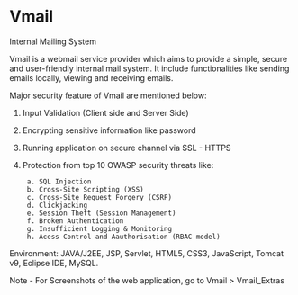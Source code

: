 # Vmail
Internal Mailing System

Vmail is a webmail service provider which aims to provide a simple, secure and user-friendly internal mail system. It include functionalities like sending emails locally, viewing and receiving emails.

Major security feature of Vmail are mentioned below:

1. Input Validation (Client side and Server Side) 
2. Encrypting sensitive information like password
3. Running application on secure channel via SSL - HTTPS
4. Protection from top 10 OWASP security threats like: 

        a. SQL Injection 
        b. Cross-Site Scripting (XSS)
        c. Cross-Site Request Forgery (CSRF) 
        d. Clickjacking 
        e. Session Theft (Session Management)
        f. Broken Authentication   
        g. Insufficient Logging & Monitoring
        h. Acess Control and Aauthorisation (RBAC model)
       
Environment: JAVA/J2EE, JSP, Servlet, HTML5, CSS3, JavaScript, Tomcat v9, Eclipse IDE, MySQL.

Note - For Screenshots of the web application, go to Vmail > Vmail_Extras
